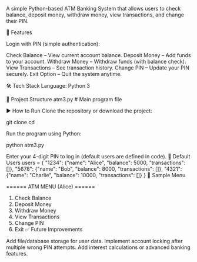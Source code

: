 A simple Python-based ATM Banking System that allows users to check balance, deposit money, withdraw money, view transactions, and change their PIN.

🚀 Features

Login with PIN (simple authentication):

Check Balance – View current account balance.
Deposit Money – Add funds to your account.
Withdraw Money – Withdraw funds (with balance check).
View Transactions – See transaction history.
Change PIN – Update your PIN securely.
Exit Option – Quit the system anytime.

🛠️ Tech Stack
Language: Python 3

📂 Project Structure
atm3.py   # Main program file

▶️ How to Run
Clone the repository or download the project:

git clone <your-repo-link>
cd <your-repo-folder>

Run the program using Python:

python atm3.py


Enter your 4-digit PIN to log in (default users are defined in code).
👥 Default Users
users = {
    "1234": {"name": "Alice", "balance": 5000, "transactions": []},
    "5678": {"name": "Bob", "balance": 8000, "transactions": []},
    "4321": {"name": "Charlie", "balance": 10000, "transactions": []}
}
📸 Sample Menu

====== ATM MENU (Alice) ======
1. Check Balance
2. Deposit Money
3. Withdraw Money
4. View Transactions
5. Change PIN
6. Exit
✅ Future Improvements

Add file/database storage for user data.
Implement account locking after multiple wrong PIN attempts.
Add interest calculations or advanced banking features.
